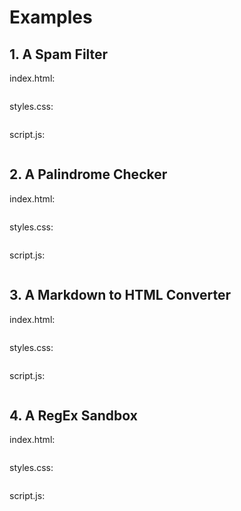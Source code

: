 <div style="text-align: justify">

# Examples

## 1. A Spam Filter

index.html: 

```html

```

styles.css: 

```css

```

script.js:

```js

```

## 2. A Palindrome Checker

index.html: 

```html

```

styles.css: 

```css

```

script.js:

```js

```

## 3. A Markdown to HTML Converter

index.html: 

```html

```

styles.css: 

```css

```

script.js:

```js

```

## 4. A RegEx Sandbox

index.html: 

```html

```

styles.css: 

```css

```

script.js:

```js

```



</div>